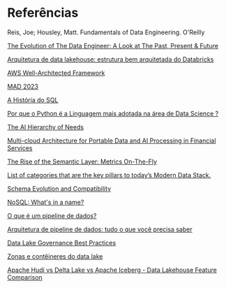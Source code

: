 # Referências

Reis, Joe; Housley, Matt. Fundamentals of Data Engineering. O'Reilly

[The Evolution of The Data Engineer: A Look at The Past, Present & Future](https://airbyte.com/blog/data-engineering-past-present-and-future)

[Arquitetura de data lakehouse: estrutura bem arquitetada do Databricks
](https://docs.databricks.com/pt/lakehouse-architecture/index.html)

[AWS Well-Architected Framework](https://docs.aws.amazon.com/wellarchitected/latest/framework/welcome.html)


[MAD 2023](https://mattturck.com/landscape/mad2023.pdf)

[A História do SQL](https://learnsql.com.br/blog/a-historia-do-sql-como-tudo-comecou/)

[Por que o Python é a Linguagem mais adotada na área de Data Science ?](https://www.insightlab.ufc.br/por-que-o-python-e-a-linguagem-mais-adotada-na-area-de-data-science/)

[The AI Hierarchy of Needs](https://hackernoon.com/the-ai-hierarchy-of-needs-18f111fcc007)

[Multi-cloud Architecture for Portable Data and AI Processing in Financial Services](https://www.databricks.com/blog/multi-cloud-architecture-portable-data-and-ai-processing-financial-services)

[The Rise of the Semantic Layer: Metrics On-The-Fly](https://airbyte.com/blog/the-rise-of-the-semantic-layer-metrics-on-the-fly)

[ List of categories that are the key pillars to today’s Modern Data Stack.](https://www.moderndatastack.xyz/categories)


[Schema Evolution and Compatibility](https://docs.confluent.io/platform/current/schema-registry/fundamentals/schema-evolution.html)

[NoSQL: What's in a name?](https://blog.sym-link.com/posts/2009/30/nosql_whats_in_a_name/)

[O que é um pipeline de dados?](https://www.ibm.com/br-pt/topics/data-pipeline)

[Arquitetura de pipeline de dados: tudo o que você precisa saber](https://www.astera.com/pt/tipo/blog/arquitetura-de-pipeline-de-dados/)

[Data Lake Governance Best Practices](https://dzone.com/articles/data-lake-governance-best-practices)

    
[Zonas e contêineres do data lake](https://learn.microsoft.com/pt-br/azure/cloud-adoption-framework/scenarios/cloud-scale-analytics/best-practices/data-lake-zones)


[Apache Hudi vs Delta Lake vs Apache Iceberg - Data Lakehouse Feature Comparison](https://www.onehouse.ai/blog/apache-hudi-vs-delta-lake-vs-apache-iceberg-lakehouse-feature-comparison)